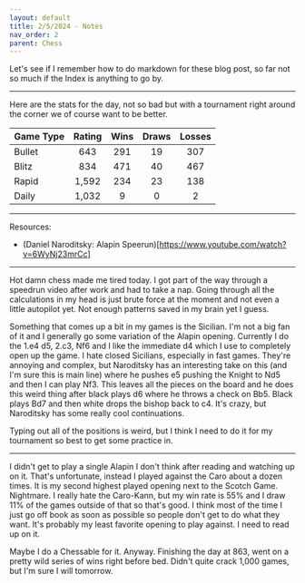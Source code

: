 ```yaml
---
layout: default
title: 2/5/2024 - Notes
nav_order: 2
parent: Chess
---
```



Let's see if I remember how to do markdown for these blog post, so far not so much if the Index is anything to go by.

----

Here are the stats for the day, not so bad but with a tournament right around the corner we of course want to be better.

|Game Type                   | Rating         | Wins     | Draws    | Losses   |
|:---------------------------|:--------------:|:--------:|:--------:|:--------:|
|Bullet                      | 643            | 291      | 19       | 307      |
|Blitz                       | 834            | 471      | 40       | 467      |
|Rapid                       | 1,592          | 234      | 23       | 138      |
|Daily                       | 1,032          | 9        | 0        | 2        |

----

Resources:

- (Daniel Naroditsky: Alapin Speerun)[https://www.youtube.com/watch?v=6WyNj23mrCc]



----

Hot damn chess made me tired today. I got part of the way through a speedrun video after work and had to take a nap. Going through all the calculations in my head is just brute force at the moment and not even a little autopilot yet. Not enough patterns saved in my brain yet I guess.

Something that comes up a bit in my games is the Sicilian. I'm not a big fan of it and I generally go some variation of the Alapin opening. Currently I do the 1.e4 d5, 2.c3, Nf6 and I like the immediate d4 which I use to completely open up the game. I hate closed Sicilians, especially in fast games. They're annoying and complex, but Naroditsky has an interesting take on this (and I'm sure this is main line) where he pushes e5 pushing the Knight to Nd5 and then I can play Nf3. This leaves all the pieces on the board and he does this weird thing after black plays d6 where he throws a check on Bb5. Black plays Bd7 and then white drops the bishop back to c4. It's crazy, but Naroditsky has some really cool continuations.

Typing out all of the positions is weird, but I think I need to do it for my tournament so best to get some practice in.

----

I didn't get to play a single Alapin I don't think after reading and watching up on it. That's unfortunate, instead I played against the Caro about a dozen times. It is my second highest played opening next to the Scotch Game. Nightmare. I really hate the Caro-Kann, but my win rate is 55% and I draw 11% of the games outside of that so that's good. I think most of the time I just go off book as soon as possible so people don't get to do what they want. It's probably my least favorite opening to play against. I need to read up on it.

Maybe I do a Chessable for it. Anyway. Finishing the day at 863, went on a pretty wild series of wins right before bed. Didn't quite crack 1,000 games, but I'm sure I will tomorrow.